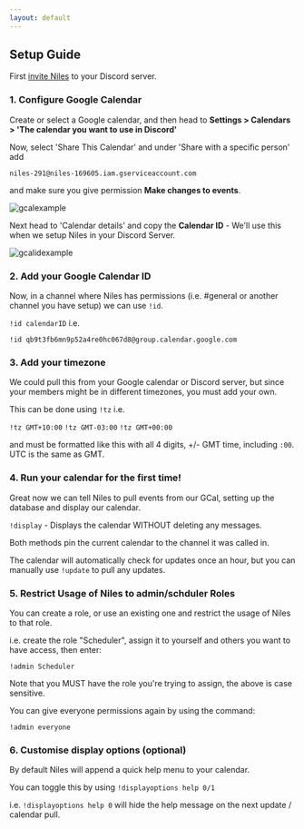 ```yaml
---
layout: default
---
```


## Setup Guide

First [invite Niles](https://discordapp.com/oauth2/authorize?client_id=320434122344366082&scope=bot&permissions=523344) to your Discord server.


### 1. Configure Google Calendar

Create or select a Google calendar, and then head to **Settings > Calendars > 'The calendar you want to use in Discord'**

Now,  select 'Share This Calendar' and under 'Share with a specific person' add


`niles-291@niles-169605.iam.gserviceaccount.com`


and make sure you give permission **Make changes to events**.

![gcalexample](https://puu.sh/wlkTD/ca35e632f4.png)

Next head to 'Calendar details' and copy the **Calendar ID** - We'll use this when we setup Niles in your Discord Server.


![gcalidexample](https://puu.sh/wlkVW/2bac1bfc70.png)


### 2. Add your Google Calendar ID

Now, in a channel where Niles has permissions (i.e. #general or another channel you have setup) we can use `!id`.

`!id calendarID` i.e.

`!id qb9t3fb6mn9p52a4re0hc067d8@group.calendar.google.com`


### 3. Add your timezone

We could pull this from your Google calendar or Discord server, but since your members might be in different timezones, you must add your own.

This can be done using `!tz` i.e.

`!tz GMT+10:00`
`!tz GMT-03:00`
`!tz GMT+00:00`

and must be formatted like this with all 4 digits, +/- GMT time, including `:00`. UTC is the same as GMT.


### 4. Run your calendar for the first time!

Great now we can tell Niles to pull events from our GCal, setting up the database and display our calendar.

`!display` - Displays the calendar WITHOUT deleting any messages.

Both methods pin the current calendar to the channel it was called in.

The calendar will automatically check for updates once an hour, but you can manually use `!update` to pull any updates.


### 5. Restrict Usage of Niles to admin/schduler Roles

You can create a role, or use an existing one and restrict the usage of Niles to that role.

i.e. create the role "Scheduler", assign it to yourself and others you want to have access, then enter:

 `!admin Scheduler`

 Note that you MUST have the role you're trying to assign, the above is case sensitive.

You can give everyone permissions again by using the command:

 `!admin everyone`

### 6. Customise display options (optional)

By default Niles will append a quick help menu to your calendar.

You can toggle this by using `!displayoptions help 0/1`

i.e. `!displayoptions help 0` will hide the help message on the next update / calendar pull.
